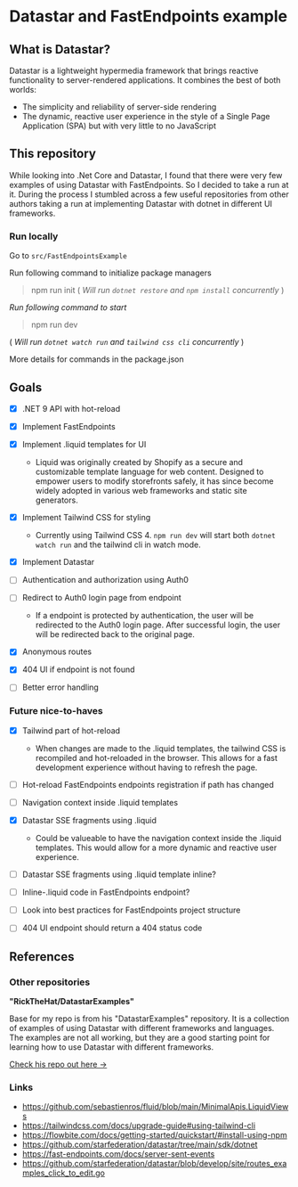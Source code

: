 # Datastar and FastEndpoints example

## What is Datastar?

Datastar is a lightweight hypermedia framework that brings reactive functionality to server-rendered applications. It combines the best of both worlds:

 - The simplicity and reliability of server-side rendering
 - The dynamic, reactive user experience in the style of a Single Page Application (SPA) but with very little to no JavaScript

## This repository

While looking into .Net Core and Datastar, I found that there were very few examples of using Datastar with FastEndpoints. So I decided to take a run at it. During the process I stumbled across a few useful repositories from other authors taking a run at implementing Datastar with dotnet in different UI frameworks.

### Run locally

Go to `src/FastEndpointsExample`

Run following command to initialize package managers
> npm run init
( *Will run `dotnet restore` and `npm install` concurrently* )

*Run following command to start*
> npm run dev

( *Will run `dotnet watch run` and `tailwind css cli` concurrently* )

More details for commands in the package.json

## Goals

 - [x] .NET 9 API with hot-reload
 - [x] Implement FastEndpoints
 - [x] Implement .liquid templates for UI
    - Liquid was originally created by Shopify as a secure and customizable template language for web content. Designed to empower users to modify storefronts safely, it has since become widely adopted in various web frameworks and static site generators.

 - [x] Implement Tailwind CSS for styling
    - Currently using Tailwind CSS 4. `npm run dev` will start both `dotnet watch run` and the tailwind cli in watch mode.

 - [x] Implement Datastar
 - [ ] Authentication and authorization using Auth0
 - [ ] Redirect to Auth0 login page from endpoint
    - If a endpoint is protected by authentication, the user will be redirected to the Auth0 login page. After successful login, the user will be redirected back to the original page.

 - [x] Anonymous routes
 - [x] 404 UI if endpoint is not found
 - [ ] Better error handling

### Future nice-to-haves
 - [x] Tailwind part of hot-reload
    - When changes are made to the .liquid templates, the tailwind CSS is recompiled and hot-reloaded in the browser. This allows for a fast development experience without having to refresh the page.

 - [ ] Hot-reload FastEndpoints endpoints registration if path has changed
 - [ ] Navigation context inside .liquid templates
 - [x] Datastar SSE fragments using .liquid
    - Could be valueable to have the navigation context inside the .liquid templates. This would allow for a more dynamic and reactive user experience.

 - [ ] Datastar SSE fragments using .liquid template inline?
 - [ ] Inline-.liquid code in FastEndpoints endpoint?
 - [ ] Look into best practices for FastEndpoints project structure
 - [ ] 404 UI endpoint should return a 404 status code

## References

### Other repositories

**"RickTheHat/DatastarExamples"**

Base for my repo is from his "DatastarExamples" repository. It is a collection of examples of using Datastar with different frameworks and languages. The examples are not all working, but they are a good starting point for learning how to use Datastar with different frameworks.

[Check his repo out here →](https://github.com/RickTheHat/DatastarExamples)

### Links

- https://github.com/sebastienros/fluid/blob/main/MinimalApis.LiquidViews
- https://tailwindcss.com/docs/upgrade-guide#using-tailwind-cli
- https://flowbite.com/docs/getting-started/quickstart/#install-using-npm
- https://github.com/starfederation/datastar/tree/main/sdk/dotnet
- https://fast-endpoints.com/docs/server-sent-events
- https://github.com/starfederation/datastar/blob/develop/site/routes_examples_click_to_edit.go 
